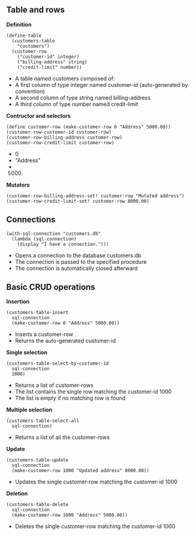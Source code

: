 
Table and rows
--------------

__Definition__

    (define-table
      (customers-table
        "customers")
      (customer-row
        ("customer-id" integer)
        ("billing-address" string)
        ("credit-limit" number))

- A table named customers composed of:
 - A first column of type integer named customer-id (auto-generated by convention)
 - A second column of type string named billing-address
 - A third column of type number named credit-limit

__Contructor and selectors__

    (define customer-row (make-customer-row 0 "Address" 5000.00))
    (customer-row-customer-id customer-row)
    (customer-row-billing-address customer-row)
    (customer-row-credit-limit customer-row)

- 0
- "Address"
- 5000.

__Mutators__

    (customer-row-billing-address-set! customer-row "Mutated address")
    (customer-row-credit-limit-set! customer-row 8000.00)

Connections
-----------

    (with-sql-connection "customers.db"
      (lambda (sql-connection)
        (display "I have a connection.")))

- Opens a connection to the database customers.db
- The connection is passed to the specified procedure
- The connection is automatically closed afterward

Basic CRUD operations
---------------------

__Insertion__

    (customers-table-insert
      sql-connection
      (make-customer-row 0 "Address" 5000.00))

- Inserts a customer-row
- Returns the auto-generated customer-id

__Single selection__

    (customers-table-select-by-customer-id
      sql-connection
      1000)

- Returns a list of customer-rows
- The list contains the single row matching the customer-id 1000
- The list is empty if no matching row is found

__Multiple selection__

    (customers-table-select-all
      sql-connection)

- Returns a list of all the customer-rows

__Update__

    (customers-table-update
      sql-connection
      (make-customer-row 1000 "Updated address" 8000.00))

- Updates the single customer-row matching the customer-id 1000

__Deletion__

    (customers-table-delete
      sql-connection
      (make-customer-row 1000 "Address" 5000.00))

- Deletes the single customer-row matching the customer-id 1000
